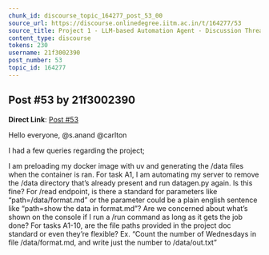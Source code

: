 ```yaml
---
chunk_id: discourse_topic_164277_post_53_00
source_url: https://discourse.onlinedegree.iitm.ac.in/t/164277/53
source_title: Project 1 - LLM-based Automation Agent - Discussion Thread [TDS Jan 2025]
content_type: discourse
tokens: 230
username: 21f3002390
post_number: 53
topic_id: 164277
---
```


## Post #53 by 21f3002390

**Direct Link**: [Post #53](https://discourse.onlinedegree.iitm.ac.in/t/164277/53)

Hello everyone, @s.anand @carlton

I had a few queries regarding the project;

I am preloading my docker image with uv and generating the /data files when the container is ran. For task A1, I am automating my server to remove the /data directory that’s already present and run datagen.py again. Is this fine?
For /read endpoint, is there a standard for parameters like “path=/data/format.md” or the parameter could be a plain english sentence like “path=show the data in format.md”?
Are we concerned about what’s shown on the console if I run a /run command as long as it gets the job done?
For tasks A1-10, are the file paths provided in the project doc standard or even they’re flexible? Ex. “Count the number of Wednesdays in file /data/format.md, and write just the number to /data/out.txt”

